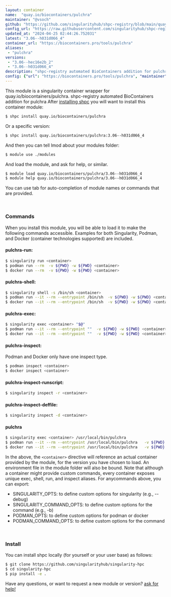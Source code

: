 ```yaml
---
layout: container
name:  "quay.io/biocontainers/pulchra"
maintainer: "@vsoch"
github: "https://github.com/singularityhub/shpc-registry/blob/main/quay.io/biocontainers/pulchra/container.yaml"
config_url: "https://raw.githubusercontent.com/singularityhub/shpc-registry/main/quay.io/biocontainers/pulchra/container.yaml"
updated_at: "2024-04-25 02:44:26.752031"
latest: "3.06--h031d066_4"
container_url: "https://biocontainers.pro/tools/pulchra"
aliases:
 - "pulchra"
versions:
 - "3.06--hec16e2b_2"
 - "3.06--h031d066_4"
description: "shpc-registry automated BioContainers addition for pulchra"
config: {"url": "https://biocontainers.pro/tools/pulchra", "maintainer": "@vsoch", "description": "shpc-registry automated BioContainers addition for pulchra", "latest": {"3.06--h031d066_4": "sha256:ee90cccfd03022181f2b8ce35eff63d7e112fa53edbcdd09b6388a77cb4af21b"}, "tags": {"3.06--hec16e2b_2": "sha256:9b68b17228447aafa87caa2a78a841179b5563180970eb9a9e621dc6ae644c4d", "3.06--h031d066_4": "sha256:ee90cccfd03022181f2b8ce35eff63d7e112fa53edbcdd09b6388a77cb4af21b"}, "docker": "quay.io/biocontainers/pulchra", "aliases": {"pulchra": "/usr/local/bin/pulchra"}}
---
```


This module is a singularity container wrapper for quay.io/biocontainers/pulchra.
shpc-registry automated BioContainers addition for pulchra
After [installing shpc](#install) you will want to install this container module:


```bash
$ shpc install quay.io/biocontainers/pulchra
```

Or a specific version:

```bash
$ shpc install quay.io/biocontainers/pulchra:3.06--h031d066_4
```

And then you can tell lmod about your modules folder:

```bash
$ module use ./modules
```

And load the module, and ask for help, or similar.

```bash
$ module load quay.io/biocontainers/pulchra/3.06--h031d066_4
$ module help quay.io/biocontainers/pulchra/3.06--h031d066_4
```

You can use tab for auto-completion of module names or commands that are provided.

<br>

### Commands

When you install this module, you will be able to load it to make the following commands accessible.
Examples for both Singularity, Podman, and Docker (container technologies supported) are included.

#### pulchra-run:

```bash
$ singularity run <container>
$ podman run --rm  -v ${PWD} -w ${PWD} <container>
$ docker run --rm  -v ${PWD} -w ${PWD} <container>
```

#### pulchra-shell:

```bash
$ singularity shell -s /bin/sh <container>
$ podman run --it --rm --entrypoint /bin/sh  -v ${PWD} -w ${PWD} <container>
$ docker run --it --rm --entrypoint /bin/sh  -v ${PWD} -w ${PWD} <container>
```

#### pulchra-exec:

```bash
$ singularity exec <container> "$@"
$ podman run --it --rm --entrypoint ""  -v ${PWD} -w ${PWD} <container> "$@"
$ docker run --it --rm --entrypoint ""  -v ${PWD} -w ${PWD} <container> "$@"
```

#### pulchra-inspect:

Podman and Docker only have one inspect type.

```bash
$ podman inspect <container>
$ docker inspect <container>
```

#### pulchra-inspect-runscript:

```bash
$ singularity inspect -r <container>
```

#### pulchra-inspect-deffile:

```bash
$ singularity inspect -d <container>
```


#### pulchra

```bash
$ singularity exec <container> /usr/local/bin/pulchra
$ podman run --it --rm --entrypoint /usr/local/bin/pulchra   -v ${PWD} -w ${PWD} <container> -c " $@"
$ docker run --it --rm --entrypoint /usr/local/bin/pulchra   -v ${PWD} -w ${PWD} <container> -c " $@"
```



In the above, the `<container>` directive will reference an actual container provided
by the module, for the version you have chosen to load. An environment file in the
module folder will also be bound. Note that although a container
might provide custom commands, every container exposes unique exec, shell, run, and
inspect aliases. For anycommands above, you can export:

 - SINGULARITY_OPTS: to define custom options for singularity (e.g., --debug)
 - SINGULARITY_COMMAND_OPTS: to define custom options for the command (e.g., -b)
 - PODMAN_OPTS: to define custom options for podman or docker
 - PODMAN_COMMAND_OPTS: to define custom options for the command

<br>

### Install

You can install shpc locally (for yourself or your user base) as follows:

```bash
$ git clone https://github.com/singularityhub/singularity-hpc
$ cd singularity-hpc
$ pip install -e .
```

Have any questions, or want to request a new module or version? [ask for help!](https://github.com/singularityhub/singularity-hpc/issues)